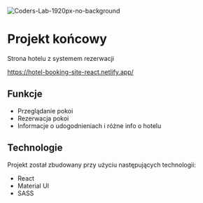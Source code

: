 ![Coders-Lab-1920px-no-background](https://user-images.githubusercontent.com/30623667/104709387-2b7ac180-571f-11eb-9b94-517aa6d501c9.png)

# Projekt końcowy 

Strona hotelu z systemem rezerwacji 

https://hotel-booking-site-react.netlify.app/

## Funkcje

- Przeglądanie pokoi
- Rezerwacja pokoi
- Informacje o udogodnieniach i różne info o hotelu

## Technologie

Projekt został zbudowany przy użyciu następujących technologii:

- React
- Material UI
- SASS


